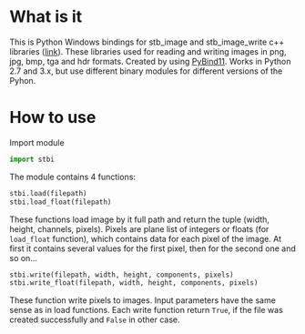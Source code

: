 # What is it

This is Python Windows bindings for stb_image and stb_image_write c++ libraries ([link](https://github.com/nothings/stb)). These libraries used for reading and writing images in png, jpg, bmp, tga and hdr formats. Created by using [PyBind11](https://github.com/pybind/pybind11). Works in Python 2.7 and 3.x, but use different binary modules for different versions of the Pyhon.

# How to use

Import module

```python
import stbi
```

The module contains 4 functions:

```python
stbi.load(filepath)
stbi.load_float(filepath)
```

These functions load image by it full path and return the tuple (width, height, channels, pixels). Pixels are plane list of integers or floats (for `load_float` function), which contains data for each pixel of the image. At first it contains several values for the first pixel, then for the second one and so on...

```python
stbi.write(filepath, width, height, components, pixels)
stbi.write_float(filepath, width, height, components, pixels)
```

These function write pixels to images. Input parameters have the same sense as in load functions. Each write function return `True`, if the file was created successfully and `False` in other case.